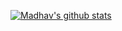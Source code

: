 [![Madhav's github stats](https://github-readme-stats.vercel.app/api?username=madhavpruthi&count_private=true&show_icons=true&theme=radical)](https://github.com/madhavpruthi)

<!--
**MadhavPruthi/madhavpruthi** is a ✨ _special_ ✨ repository because its `README.md` (this file) appears on your GitHub profile.

Here are some ideas to get you started:

- 🔭 I’m currently working on ...
- 🌱 I’m currently learning ...
- 👯 I’m looking to collaborate on ...
- 🤔 I’m looking for help with ...
- 💬 Ask me about ...
- 📫 How to reach me: ...
- 😄 Pronouns: ...
- ⚡ Fun fact: ...
-->
